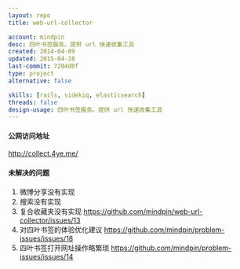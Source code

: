 ```yaml
---
layout: repo
title: web-url-collector

account: mindpin
desc: 四叶书签服务。提供 url 快速收集工具
created: 2014-04-09
updated: 2015-04-28
last-commit: 7204d0f
type: project
alternative: false

skills: [rails, sidekiq, elasticsearch]
threads: false
design-usage: 四叶书签服务。提供 url 快速收集工具
---
```


#### 公网访问地址
http://collect.4ye.me/

#### 未解决的问题
1. 微博分享没有实现
2. 搜索没有实现
3. 复合收藏夹没有实现 https://github.com/mindpin/web-url-collector/issues/13
4. 对四叶书签的体验优化建议 https://github.com/mindpin/problem-issues/issues/18
5. 四叶书签打开网址操作略繁琐 https://github.com/mindpin/problem-issues/issues/14
